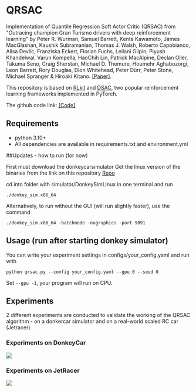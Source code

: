 # QRSAC
Implementation of Quantile Regression Soft Actor Critic (QRSAC) from "Outracing champion Gran Turismo drivers with deep reinforcement learning" by Peter R. Wurman, Samuel Barrett, Kenta Kawamoto, James MacGlashan, Kaushik Subramanian, Thomas J. Walsh, Roberto Capobianco, Alisa Devlic, Franziska Eckert, Florian Fuchs, Leilani Gilpin, Piyush Khandelwal, Varun Kompella, HaoChih Lin, Patrick MacAlpine, Declan Oller, Takuma Seno, Craig Sherstan, Michael D. Thomure, Houmehr Aghabozorgi, Leon Barrett, Rory Douglas, Dion Whitehead, Peter Dürr, Peter Stone, Michael Spranger & Hiroaki Kitano. [[Paper]](https://www.nature.com/articles/s41586-021-04357-7). 

This repository is based on [RLkit](https://github.com/vitchyr/rlkit) and [DSAC](https://github.com/xtma/dsac), two popular reinforcement learning frameworks implemented in PyTorch.

The github code link: [[Code]](https://github.com/shilpa2301/QRSAC)

## Requirements
- python 3.10+
- All dependencies are available in requirements.txt and environment.yml

##Updates - how to run (for now)

First must download the donkeycarsimulator
Get the linux version of the binaries from the link on this repository [Repo](https://github.com/tawnkramer/gym-donkeycar)

cd into folder with simulator/DonkeySimLinux in one terminal and run
```
./donkey_sim.x86_64
```
Alternatively, to run without the GUI (will run slightly faster), use the command
```
./donkey_sim.x86_64 -batchmode -nographics -port 9091
```

## Usage (run after starting donkey simulator)
You can write your experiment settings in configs/your_config.yaml and run with 
```
python qrsac.py --config your_config.yaml --gpu 0 --seed 0
```
Set `--gpu -1`, your program will run on CPU.

## Experiments
2 different experiments are conducted to validate the working of the QRSAC algorithm - on a donkercar simulator and on a real-world scaled RC car (Jetracer).

### Experiments on DonkeyCar

<img src='./readme_media/DonkeyCar.gif'>

### Experiments on JetRacer

<img src='./readme_media/Jetracer.gif'>



